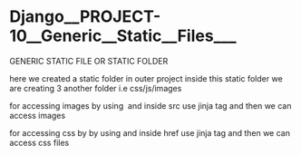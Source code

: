 # Django__PROJECT-10__Generic__Static__Files___

GENERIC STATIC FILE OR STATIC FOLDER

here we created a static folder in outer project
    inside this static folder we are creating 3 another folder i.e css/js/images
    
for accessing images by using <img> and inside src use jinja tag and then we can access images

for accessing css by by using <link> and inside href use jinja tag and then we can access css files
